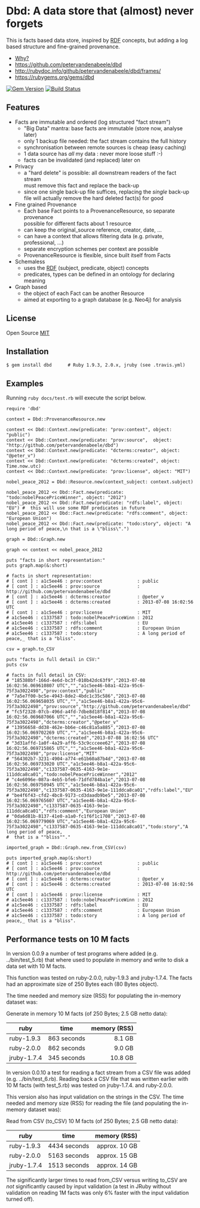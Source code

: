 # Dbd: A data store that (almost) never forgets

This is facts based data store, inspired by [RDF] concepts, but adding a log based structure and fine-grained provenance.

* [Why?][Rationale]
* <https://github.com/petervandenabeele/dbd>
* <http://rubydoc.info/github/petervandenabeele/dbd/frames/>
* <https://rubygems.org/gems/dbd>

[![Gem Version](https://badge.fury.io/rb/dbd.png)](http://badge.fury.io/rb/dbd)
[![Build Status](https://travis-ci.org/petervandenabeele/dbd.png?branch=master)](http://travis-ci.org/petervandenabeele/dbd)

## Features

* Facts are immutable and ordered (log structured "fact stream")
  * "Big Data" mantra: base facts are immutable (store now, analyse later)
  * only 1 backup file needed: the fact stream contains the full history
  * synchronisation between remote sources is cheap (easy caching)
  * 1 data source has _all_ my data : never more loose stuff :-)
  * facts can be invalidated (and replaced) later on
* Privacy
  * a "hard delete" is possible: all downstream readers of the fact stream  
    must remove this fact and replace the back-up
  * since one single back-up file suffices, replacing the *single* back-up  
    file will actually remove the hard deleted fact(s) for good
* Fine grained Provenance
  * Each base Fact points to a ProvenanceResource, so separate provenance  
    possible for different facts about 1 resource
  * can keep the original_source reference, creator, date, …
  * can have a context that allows filtering data (e.g. private, professional, …)
  * separate encryption schemes per context are possible
  * ProvenanceResource is flexible, since built itself from Facts
* Schemaless
  * uses the [RDF] (subject, predicate, object) concepts
  * predicates, types can be defined in an ontology for declaring meaning
* Graph based
  * the object of each Fact can be another Resource
  * aimed at exporting to a graph database (e.g. Neo4j) for analysis


## License

Open Source [MIT]

## Installation

    $ gem install dbd      # Ruby 1.9.3, 2.0.x, jruby (see .travis.yml)

## Examples

Running `ruby docs/test.rb` will execute the script below.

```
require 'dbd'

context = Dbd::ProvenanceResource.new

context << Dbd::Context.new(predicate: "prov:context", object: "public")
context << Dbd::Context.new(predicate: "prov:source",  object: "http://github.com/petervandenabeele/dbd")
context << Dbd::Context.new(predicate: "dcterms:creator", object: "@peter_v")
context << Dbd::Context.new(predicate: "dcterms:created", object: Time.now.utc)
context << Dbd::Context.new(predicate: "prov:license", object: "MIT")

nobel_peace_2012 = Dbd::Resource.new(context_subject: context.subject)

nobel_peace_2012 << Dbd::Fact.new(predicate: "todo:nobelPeacePriceWinner", object: "2012")
nobel_peace_2012 << Dbd::Fact.new(predicate: "rdfs:label", object: "EU") #  this will use some RDF predicates in future
nobel_peace_2012 << Dbd::Fact.new(predicate: "rdfs:comment", object: "European Union")
nobel_peace_2012 << Dbd::Fact.new(predicate: "todo:story", object: "A long period of peace,\n that is a \"bliss\".")

graph = Dbd::Graph.new

graph << context << nobel_peace_2012

puts "facts in short representation:"
puts graph.map(&:short)

# facts in short representation:
# [ cont ] : a1c5ee46 : prov:context             : public
# [ cont ] : a1c5ee46 : prov:source              : http://github.com/petervandenabeele/dbd
# [ cont ] : a1c5ee46 : dcterms:creator          : @peter_v
# [ cont ] : a1c5ee46 : dcterms:created          : 2013-07-08 16:02:56 UTC
# [ cont ] : a1c5ee46 : prov:license             : MIT
# a1c5ee46 : c1337587 : todo:nobelPeacePriceWinn : 2012
# a1c5ee46 : c1337587 : rdfs:label               : EU
# a1c5ee46 : c1337587 : rdfs:comment             : European Union
# a1c5ee46 : c1337587 : todo:story               : A long period of peace,_ that is a "bliss".

csv = graph.to_CSV

puts "facts in full detail in CSV:"
puts csv

# facts in full detail in CSV:
# "185380bf-166d-4e6d-bc3f-010b42dc63f9","2013-07-08 16:02:56.069610807 UTC","","a1c5ee46-b8a1-422a-95c6-75f3a3022498","prov:context","public"
# "7a5e7f00-bc5e-4943-8de2-4bdc1c35c586","2013-07-08 16:02:56.069658035 UTC","","a1c5ee46-b8a1-422a-95c6-75f3a3022498","prov:source","http://github.com/petervandenabeele/dbd"
# "fc5f2328-07cb-496d-a4fd-7dbe8d18f814","2013-07-08 16:02:56.069687066 UTC","","a1c5ee46-b8a1-422a-95c6-75f3a3022498","dcterms:creator","@peter_v"
# "13956658-dd38-462e-bb6e-c46c81a5a885","2013-07-08 16:02:56.069702269 UTC","","a1c5ee46-b8a1-422a-95c6-75f3a3022498","dcterms:created","2013-07-08 16:02:56 UTC"
# "3d31affd-1a0f-4a29-aff6-53c9ccceee62","2013-07-08 16:02:56.069715865 UTC","","a1c5ee46-b8a1-422a-95c6-75f3a3022498","prov:license","MIT"
# "564302b7-3231-4904-a774-e61b60a87b4d","2013-07-08 16:02:56.069733020 UTC","a1c5ee46-b8a1-422a-95c6-75f3a3022498","c1337587-0635-4163-9e1e-111ddca8ca01","todo:nobelPeacePriceWinner","2012"
# "c4e6096e-087a-4eb5-bfe6-71dfd784ba1e","2013-07-08 16:02:56.069750945 UTC","a1c5ee46-b8a1-422a-95c6-75f3a3022498","c1337587-0635-4163-9e1e-111ddca8ca01","rdfs:label","EU"
# "be4f6f43-cfd2-4bc8-9173-cd3daadb9be5","2013-07-08 16:02:56.069765607 UTC","a1c5ee46-b8a1-422a-95c6-75f3a3022498","c1337587-0635-4163-9e1e-111ddca8ca01","rdfs:comment","European Union"
# "0da6d81b-8137-41e0-a1a0-fc1f6f1c1708","2013-07-08 16:02:56.069779069 UTC","a1c5ee46-b8a1-422a-95c6-75f3a3022498","c1337587-0635-4163-9e1e-111ddca8ca01","todo:story","A long period of peace,
#  that is a ""bliss""."

imported_graph = Dbd::Graph.new.from_CSV(csv)

puts imported_graph.map(&:short)
# [ cont ] : a1c5ee46 : prov:context             : public
# [ cont ] : a1c5ee46 : prov:source              : http://github.com/petervandenabeele/dbd
# [ cont ] : a1c5ee46 : dcterms:creator          : @peter_v
# [ cont ] : a1c5ee46 : dcterms:created          : 2013-07-08 16:02:56 UTC
# [ cont ] : a1c5ee46 : prov:license             : MIT
# a1c5ee46 : c1337587 : todo:nobelPeacePriceWinn : 2012
# a1c5ee46 : c1337587 : rdfs:label               : EU
# a1c5ee46 : c1337587 : rdfs:comment             : European Union
# a1c5ee46 : c1337587 : todo:story               : A long period of peace,_ that is a "bliss".
```

## Performance tests on 10 M facts

In version 0.0.9 a number of test programs where added (e.g. ../bin/test_5.rb)
that where used to populate in memory and write to disk a data set with 10 M facts.

This function was tested on ruby-2.0.0, ruby-1.9.3 and jruby-1.7.4. The facts
had an approximate size of 250 Bytes each (80 Bytes object).

The time needed and memory size (RSS) for populating the in-memory dataset was:

Generate in memory 10 M facts (of 250 Bytes; 2.5 GB netto data):

| ruby	     | time        | memory (RSS) |
|------------|-------------| ------------:|
| ruby-1.9.3 | 863 seconds |       8.1 GB |
| ruby-2.0.0 | 862 seconds |       9.0 GB |
|jruby-1.7.4 | 345 seconds |      10.8 GB |

In version 0.0.10 a test for reading a fact stream from a CSV file was added
(e.g. ../bin/test_6.rb). Reading back a CSV file that was written earlier with
10 M facts (with test_5.rb) was tested on jruby-1.7.4. and ruby-2.0.0.

This version also has input validation on the strings in the CSV. The time needed
and memory size (RSS) for reading the file (and populating the in-memory dataset
was):

Read from CSV (to_CSV) 10 M facts (of 250 Bytes; 2.5 GB netto data):

| ruby	     | time          |  memory (RSS) |
|------------|---------------|--------------:|
| ruby-1.9.3 | 4434  seconds | approx. 10 GB |
| ruby-2.0.0 | 5163  seconds | approx. 15 GB |
|jruby-1.7.4 | 1513  seconds | approx. 14 GB |

The significantly larger times to read from_CSV versus writing to_CSV are _not_
significantly caused by input validation (a test in JRuby without validation on
reading 1M facts was only 6% faster with the input validation turned off).

[RDF]:              http://www.w3.org/RDF/
[Rationale]:        http://github.com/petervandenabeele/dbd/blob/master/docs/rationale.md
[MIT]:              https://github.com/petervandenabeele/dbd/blob/master/LICENSE.txt
